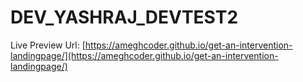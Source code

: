 <h1>DEV_YASHRAJ_DEVTEST2</h1>

Live Preview Url: [https://ameghcoder.github.io/get-an-intervention-landingpage/](https://ameghcoder.github.io/get-an-intervention-landingpage/)